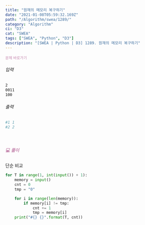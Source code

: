 ```yaml
---
title: "원재의 메모리 복구하기"
date: "2021-01-08T05:59:32.169Z"
path: "/Algorithm/swea/1289/"
category: "Algorithm"
ci: "D3"
cat: "SWEA"
tags: ["SWEA", "Python", "D3"]
description: "[SWEA | Python | D3] 1289. 원재의 메모리 복구하기"
---
```


<a href="https://swexpertacademy.com/main/code/problem/problemDetail.do?contestProbId=AV19AcoKI9sCFAZN&categoryId=AV19AcoKI9sCFAZN&categoryType=CODE" style="color:#C587AE;text-decoration:none;"><small>문제 바로가기</small></a>

###### 입력

```sh
2
0011
100
```

###### 출력

```sh
#1 1
#2 2
```

<br />

##### <h5 style="color:#C587AE;">💻 풀이</h5>

단순 비교

```python
for T in range(1, int(input()) + 1):
    memory = input()
    cnt = 0
    tmp = "0"

    for i in range(len(memory)):
        if memory[i] != tmp:
            cnt += 1
            tmp = memory[i]
    print("#{} {}".format(T, cnt))
```

<br />